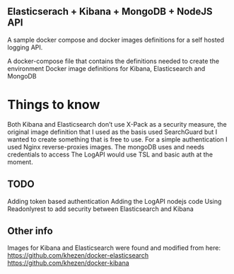 ﻿Elasticserach + Kibana + MongoDB + NodeJS API
---------------------------------------------



A sample docker compose and docker images definitions for a self hosted logging API.

A docker-compose file that contains the definitions needed to create the environment
Docker image definitions for Kibana, Elasticsearch and MongoDB







# Things to know

Both Kibana and Elasticsearch don’t use X-Pack as a security measure, the original image definition that I used as the basis used SearchGuard but I wanted to create something that is free to use.
For a simple authentication I used Nginx reverse-proxies images.
The mongoDB uses and needs credentials to access
The LogAPI would use TSL and basic auth at the moment.

## TODO

Adding token based authentication
Adding the LogAPI nodejs code
Using Readonlyrest to add security between Elasticsearch and Kibana

## Other info

Images for Kibana and Elasticsearch were found and modified from here:
https://github.com/khezen/docker-elasticsearch
https://github.com/khezen/docker-kibana
